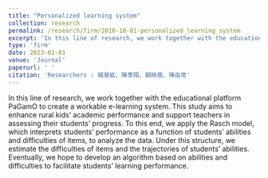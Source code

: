 ```yaml
---
title: "Personalized learning system"
collection: research
permalink: /research/firm/2010-10-01-personalized_learning_system
excerpt: 'In this line of research, we work together with the educational platform PaGamO to create a workable e-learning system. This study aims to enhance rural kids’ academic performance and support teachers in assessing their students’ progress. To this end, we apply the Rasch model, which interprets students’ performance as a function of students’ abilities and difficulties of items, to analyze the data. Under this structure, we estimate the difficulties of items and the trajectories of students’ abilities. Eventually, we hope to develop an algorithm based on abilities and difficulties to facilitate students’ learning performance.'
type: 'firm'
date: 2023-01-01
venue: 'Journal'
paperurl: ' '
citation: 'Researchers : 楊昊紘、陳季翔、賴映蓉、陳由常'
---
```

In this line of research, we work together with the educational platform PaGamO to create a workable e-learning system. This study aims to enhance rural kids’ academic performance and support teachers in assessing their students’ progress. To this end, we apply the Rasch model, which interprets students’ performance as a function of students’ abilities and difficulties of items, to analyze the data. Under this structure, we estimate the difficulties of items and the trajectories of students’ abilities. Eventually, we hope to develop an algorithm based on abilities and difficulties to facilitate students’ learning performance.